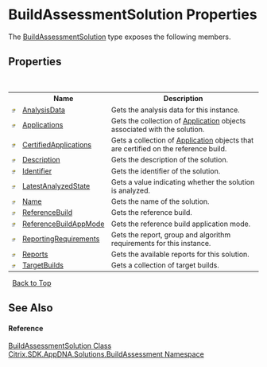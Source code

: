 # BuildAssessmentSolution Properties
 

The <a href="1c1d0ea7-aac4-5a0e-1e37-8d86f5021742">BuildAssessmentSolution</a> type exposes the following members.


## Properties
&nbsp;<table><tr><th></th><th>Name</th><th>Description</th></tr><tr><td>![Public property](media/pubproperty.gif "Public property")</td><td><a href="1f99475b-1c24-f4f0-c784-1e382a4f8177">AnalysisData</a></td><td>
Gets the analysis data for this instance.</td></tr><tr><td>![Public property](media/pubproperty.gif "Public property")</td><td><a href="dd14e0e1-77f2-fdc0-d1be-fafcde0244cd">Applications</a></td><td>
Gets the collection of <a href="1779bfff-4b29-0f26-8a09-10acdd530bbc">Application</a> objects associated with the solution.</td></tr><tr><td>![Public property](media/pubproperty.gif "Public property")</td><td><a href="03851d73-0896-160b-138e-e432f02f9388">CertifiedApplications</a></td><td>
Gets a collection of <a href="1779bfff-4b29-0f26-8a09-10acdd530bbc">Application</a> objects that are certified on the reference build.</td></tr><tr><td>![Public property](media/pubproperty.gif "Public property")</td><td><a href="c73ea282-a4c7-f334-c972-e5f718e9cba6">Description</a></td><td>
Gets the description of the solution.</td></tr><tr><td>![Public property](media/pubproperty.gif "Public property")</td><td><a href="c936f7ec-a0d0-f913-518d-8fc96b36b217">Identifier</a></td><td>
Gets the identifier of the solution.</td></tr><tr><td>![Public property](media/pubproperty.gif "Public property")</td><td><a href="2b065918-3280-adaf-858a-904c236b9e81">LatestAnalyzedState</a></td><td>
Gets a value indicating whether the solution is analyzed.</td></tr><tr><td>![Public property](media/pubproperty.gif "Public property")</td><td><a href="4e8e9d7e-ad10-7c1a-a329-e002d3b6f29a">Name</a></td><td>
Gets the name of the solution.</td></tr><tr><td>![Public property](media/pubproperty.gif "Public property")</td><td><a href="395c4852-fed6-1559-4a94-ac763bf3bf38">ReferenceBuild</a></td><td>
Gets the reference build.</td></tr><tr><td>![Public property](media/pubproperty.gif "Public property")</td><td><a href="2a059949-3918-5372-2c80-21a8315a61d6">ReferenceBuildAppMode</a></td><td>
Gets the reference build application mode.</td></tr><tr><td>![Public property](media/pubproperty.gif "Public property")</td><td><a href="770a2697-43cd-7d01-cc4b-4d90e2730d0c">ReportingRequirements</a></td><td>
Gets the report, group and algorithm requirements for this instance.</td></tr><tr><td>![Public property](media/pubproperty.gif "Public property")</td><td><a href="24177ed0-5123-f7c7-23e1-851d0834b6d3">Reports</a></td><td>
Gets the available reports for this solution.</td></tr><tr><td>![Public property](media/pubproperty.gif "Public property")</td><td><a href="e96fdcc6-b762-e50c-1a17-a3212e8ffe3a">TargetBuilds</a></td><td>
Gets a collection of target builds.</td></tr></table>&nbsp;
<a href="#buildassessmentsolution-properties">Back to Top</a>

## See Also


#### Reference
<a href="1c1d0ea7-aac4-5a0e-1e37-8d86f5021742">BuildAssessmentSolution Class</a><br /><a href="853bdb50-ea5c-dc0d-0be0-7254b6c38034">Citrix.SDK.AppDNA.Solutions.BuildAssessment Namespace</a><br />